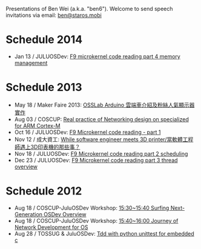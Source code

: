 Presentations of Ben Wei (a.k.a. "ben6"). Welcome to send speech invitations via email: <ben@staros.mobi>

# Schedule 2014

* Jan 13 / JULUOSDev: [F9 microkernel code reading part 4 memory management](http://www.slideshare.net/benuxwei/f9-microkernel-code-reading-part-4-memory-management)

# Schedule 2013
* May 18 / Maker Faire 2013: [OSSLab Arduino 雲端車介紹及粉絲人氣顯示器實作](https://sites.google.com/a/fullon.com.tw/maker_faire01/event)
* Aug 03 / COSCUP: [Real practice of Networking design on specialized for ARM Cortex-M](http://www.slideshare.net/benuxwei/stm32-net-realpractice)
* Oct 16 / JULUOSDev: [F9 Microkernel code reading - part 1](http://www.slideshare.net/benuxwei/f9-microkernel-code-reading-part-1)
* Nov 12 / 成大資工: [While software engineer meets 3D printer/當軟體工程師遇上3D印表機的那些事？](http://www.slideshare.net/benuxwei/while-software-engineer-meets-3d-printer)
* Nov 18 / JULUOSDev: [F9 Microkernel code reading part 2 scheduling](http://www.slideshare.net/benuxwei/f9-microkernel-code-reading-part-2-scheduling)
* Dec 23 / JULUOSDev: [F9 Microkernel code reading part 3 thread overview](http://juluosdev.kktix.cc/events/d5600e)

# Schedule 2012

* Aug 18 / COSCUP-JuluOSDev Workshop: [15:30~15:40 Surfing Next-Generation OSDev Overview](http://docs.google.com/viewer?a=v&pid=sites&srcid=ZGVmYXVsdGRvbWFpbnxqdWx1b3NkZXZ8Z3g6MWVhZjE4MTlhNzY3NDAwNw)
* Aug 18 / COSCUP-JuluOSDev Workshop: [15:40~16:00 Journey of Network Development for OS](http://docs.google.com/viewer?a=v&pid=sites&srcid=ZGVmYXVsdGRvbWFpbnxqdWx1b3NkZXZ8Z3g6NDQzMWMwOWM1OTYxNmIwMA)
* Aug 28 / TOSSUG & JuluOSDev: [Tdd with python unittest for embedded c](http://www.slideshare.net/benuxwei/tdd-with-python-unittest-for-embedded-c) 
